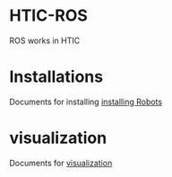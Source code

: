 # HTIC-ROS
ROS works in HTIC

# Installations
Documents for installing [installing Robots](https://github.com/saisriteja-kuppa/HTIC-ROS/blob/main/docs/robot_installations.md)

# visualization
Documents for [visualization](https://github.com/saisriteja-kuppa/HTIC-ROS/blob/main/docs/visualization.md)
